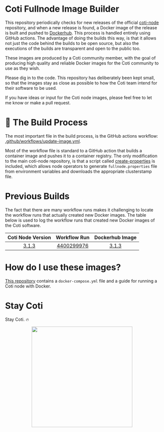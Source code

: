 # Coti Fullnode Image Builder

This repository periodically checks for new releases of the official [coti-node](https://github.com/coti-io/coti-node/releases) repository, and when a new release is found, a Docker image of the release is built and pushed to [Dockerhub](https://hub.docker.com/r/atomnode/coti-node/tags). This process is handled entirely using GitHub actions. The advantage of doing the builds this way, is that it allows not just the code behind the builds to be open source, but also the executions of the builds are transparent and open to the public too. 

These images are produced by a Coti community member, with the goal of producing high quality and reliable Docker images for the Coti community to use as they wish.

Please dig in to the code. This repository has deliberately been kept small, so that the images stay as close as possible to how the Coti team intend for their software to be used. 

If you have ideas or input for the Coti node images, please feel free to let me know or make a pull request.

# 🔨 The Build Process

The most important file in the build process, is the GitHub actions workflow: [.github/workflows/update-image.yml](https://github.com/tj-wells/coti-node-images/blob/master/.github/workflows/update-image.yml). 

Most of the workflow file is standard to a GitHub action that builds a container image and pushes it to a container registry. The only modification to the main coti-node repository, is that a script called [create-properties](https://github.com/tj-wells/coti-node-images/blob/master/create-properties) is included, which allows node operators to generate `fullnode.properties` file from environment variables and downloads the appropriate clusterstamp file.

# Previous Builds

The fact that there are many workflow runs makes it challenging to locate the workflow runs that actually created new Docker images. The table below is used to log the workflow runs that created new Docker images of the Coti software.

| Coti Node Version |                                          Workflow Run                                          |                                                                            Dockerhub Image                                                                             |
| :---------------: | :--------------------------------------------------------------------------------------------: | :--------------------------------------------------------------------------------------------------------------------------------------------------------------------: |
|       [3.1.3](https://github.com/coti-io/coti-node/releases/tag/3.1.3)       | [4400299976](https://github.com/tomjwells/coti-node-images/actions/runs/4400299976) | [3.1.3](https://hub.docker.com/layers/atomnode/coti-node/3.1.3/images/sha256-f5f7e78d8e03fbda62f6840eda2efd2610db9029d0f60b3696bc5cf8b3d44a3f?context=repo) |

# How do I use these images?

[This repository](https://github.com/tomjwells/coti-node) contains a `docker-compose.yml` file and a guide for running a Coti node with Docker.

# Stay Coti

Stay Coti. ️‍🔥

<p align="center"><a href="https://atomnode.tomoswells.com" target="_blank"><img src="https://media.discordapp.net/attachments/465686348234358804/1088843067425050784/atoms-3-01.png?width=852&height=850" style="width: 330px"></a></p>
